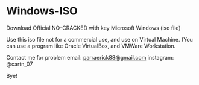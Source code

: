 # Windows-ISO
Download Official NO-CRACKED with key Microsoft Windows (iso file)

Use this iso file not for a commercial use, and use on Virtual Machine. (You can use a program like Oracle VirtualBox, and VMWare Workstation.

Contact me for problem
email: parraerick88@gmail.com
instagram: @cartn_07

Bye!
